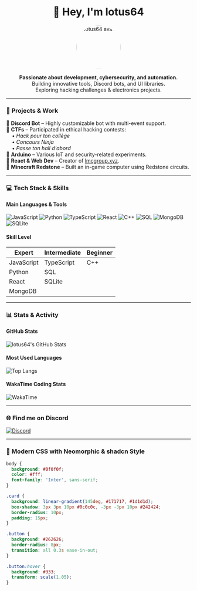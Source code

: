<h1 align="center">👋 Hey, I'm lotus64</h1>

<p align="center">
  <img src="https://github.com/lotus64.png" alt="lotus64 avatar" width="120" height="120" style="border-radius: 50%;" />
</p>

<p align="center">
  <b>Passionate about development, cybersecurity, and automation.</b>  
  <br>Building innovative tools, Discord bots, and UI libraries.  
  <br>Exploring hacking challenges & electronics projects.
</p>

---

### 🚀 **Projects & Work**
🔹 **Discord Bot** – Highly customizable bot with multi-event support.  
🔹 **CTFs** – Participated in ethical hacking contests:  
&nbsp;&nbsp;&nbsp;&nbsp;• *Hack pour ton collège*  
&nbsp;&nbsp;&nbsp;&nbsp;• *Concours Ninja*  
&nbsp;&nbsp;&nbsp;&nbsp;• *Passe ton hall d'abord*  
🔹 **Arduino** – Various IoT and security-related experiments.  
🔹 **React & Web Dev** – Creator of [lmcgroup.xyz](https://lmcgroup.xyz).  
🔹 **Minecraft Redstone** – Built an in-game computer using Redstone circuits.  

---

### 💻 **Tech Stack & Skills**

#### **Main Languages & Tools**
![JavaScript](https://img.shields.io/badge/JavaScript-F7DF1E?style=flat&logo=javascript&logoColor=black)
![Python](https://img.shields.io/badge/Python-3776AB?style=flat&logo=python&logoColor=white)
![TypeScript](https://img.shields.io/badge/TypeScript-3178C6?style=flat&logo=typescript&logoColor=white)
![React](https://img.shields.io/badge/React-61DAFB?style=flat&logo=react&logoColor=black)
![C++](https://img.shields.io/badge/C++-00599C?style=flat&logo=c%2B%2B&logoColor=white)
![SQL](https://img.shields.io/badge/SQL-4479A1?style=flat&logo=mysql&logoColor=white)
![MongoDB](https://img.shields.io/badge/MongoDB-47A248?style=flat&logo=mongodb&logoColor=white)
![SQLite](https://img.shields.io/badge/SQLite-003B57?style=flat&logo=sqlite&logoColor=white)

#### **Skill Level**
| **Expert**  | **Intermediate** | **Beginner**  |
|------------|----------------|--------------|
| JavaScript | TypeScript     | C++          |
| Python     | SQL            |              |
| React      | SQLite         |              |
| MongoDB    |                |              |

---

### 📊 **Stats & Activity**

#### **GitHub Stats**
![lotus64's GitHub Stats](https://github-readme-stats.vercel.app/api?username=lotus64&show_icons=true&theme=radical&hide_border=true)

#### **Most Used Languages**
![Top Langs](https://github-readme-stats.vercel.app/api/top-langs/?username=lotus64&layout=compact&theme=radical&hide_border=true)

#### **WakaTime Coding Stats**
![WakaTime](https://github-readme-stats.vercel.app/api/wakatime?username=lotus64&theme=radical&hide_border=true)

---

### 🌐 **Find me on Discord**
[![Discord](https://img.shields.io/badge/Discord-%237289DA.svg?style=flat&logo=discord&logoColor=white)](https://discord.com/)

---

### 🎨 **Modern CSS with Neomorphic & shadcn Style**
```css
body {
  background: #0f0f0f;
  color: #fff;
  font-family: 'Inter', sans-serif;
}

.card {
  background: linear-gradient(145deg, #171717, #1d1d1d);
  box-shadow: 3px 3px 10px #0c0c0c, -3px -3px 10px #242424;
  border-radius: 10px;
  padding: 15px;
}

.button {
  background: #262626;
  border-radius: 8px;
  transition: all 0.3s ease-in-out;
}

.button:hover {
  background: #333;
  transform: scale(1.05);
}